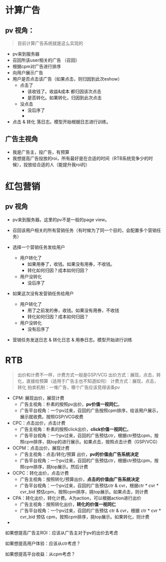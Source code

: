 
# 计算广告
## pv 视角：
> 目前计算广告系统就是这么实现的
* pv来到服务器
* 召回所该user相关的广告 （召回）
* 根据cpm对广告进行排序
* 向用户展示广告
* 用户是否点击该广告（如果点击，则归因到此次eshow）
	* 点击了
		* 该收钱了。收益&成本 都归因该次点击
		* 是否转化。如果转化，归因到此次点击
	* 没点击
		* 没后序了
		* 
* 点击 & 转化 落日志。模型开始根据日志进行训练。

## 广告主视角

* 我是广告主，投广告，有预算
* 我想提高广告投放的roi，所有最好是在合适的时间（RTB系统竞争少的时候），投放给合适的人（能提升我roi的）

# 红包营销

## pv 视角

* pv来到服务器。这里的pv不是一般的page view。
* 召回该用户相关的所有营销任务（有时候为了同一个目的，会配置多个营销任务）
* 选择一个营销任务发给用户
	* 用户转化了
		* 如果用券了，收钱。如果没有用券，不收钱。
		* 转化如何归因？成本如何归因？
	* 用户没转化
		* 没后序了

* 如果这次没有发营销任务给用户
	* 用户转化了
		* 用了之前发的券，收钱。如果没有用券，不收钱
		* 转化如何归因？成本如何归因？
	* 用户没转化 
		* 没有后序了
* 营销任务发送日志 & 转化日志 & 用券日志。模型开始进行训练


# RTB
> 出价和计费不一样，计费方式一般是GSP/VCG
> 出价方式：展现，点击，转化，直接给预算（适用于广告主也不知道如何）
> 计费方式：展现，点击，转化
> 拍卖机制：一堆广告，哪个广告应该竞得该条pv


* CPM: 展现出价，展现计费
	* 广告主视角：朴素的按照pv出价，**pv价值一视同仁**。
	* 广告平台视角：一个pv过来，召回的广告按照cpm排序，给该用户展示，展示就收费。按照GSP/VCG收费
* CPC：点击出价，点击计费
	* 广告主视角：朴素的按照click出价，**click价值一视同仁**。
	* 广告平台视角：一个pv过来，召回的广告预估ctr，根据ctr预估cpm，按照cpm排序，挑top的进行展示。如果点击，按照点击计费（GSP/VCG）
* OCPM：点击出价，展现计费
	* 广告主视角：点击/转化/预算 出价，**pv的价值由广告系统决定**
	* 广告平台视角：一个pv过来，召回的广告预估ctr，根据ctr预估cpm，按照cpm排序，挑top展示。然后计费
* OCPC：转化出价，点击计费
	* 广告主视角：按照转化/预算出价，**点击的价值由广告系统决定**
	* 广告平台视角：一个pv过来，召回的广告预估ctr & cvr，根据ctr * cvr * cvr_bid 预估cpm，按照cpm排序，挑top展示。如果点击，则计费
* CPA：转化出价，转化计费。A为action，可以根据action进行出价
	* 广告主视角：按照转化出价，**转化的价值一视同仁**
	* 广告平台视角：一个pv过来，召回的广告预估 ctr & cvr，根据 ctr * cvr * cvr_bid 预估 cpm，按照cpm排序，挑top展示。如果转化，则计费
* 

如果想提高广告主ROI：应该从广告主对于pv的出价去考虑

如果想提高用户体验：应该从ctr考虑？

如果想提高平台收益：从cpm考虑？
